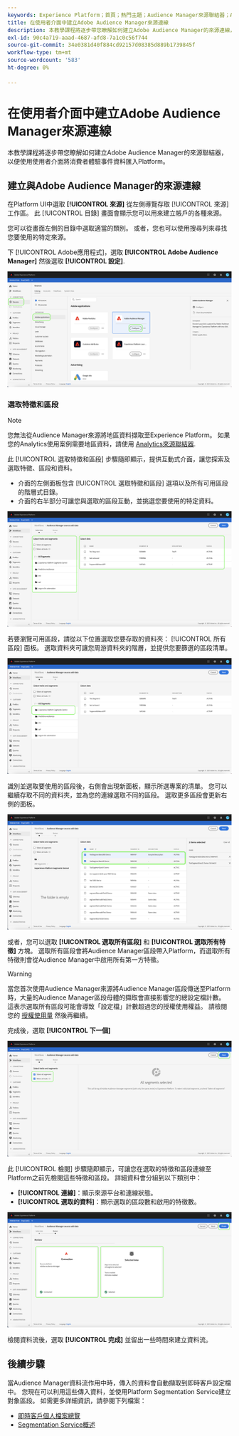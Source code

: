 ```yaml
---
keywords: Experience Platform；首頁；熱門主題；Audience Manager來源聯結器；Audience Manager；Audience Manager聯結器
title: 在使用者介面中建立Adobe Audience Manager來源連線
description: 本教學課程將逐步帶您瞭解如何建立Adobe Audience Manager的來源連線，以使用使用者介面將消費者體驗事件資料匯入Platform。
exl-id: 90c4a719-aaad-4687-afd8-7a1c0c56f744
source-git-commit: 34e0381d40f884cd92157d08385d889b1739845f
workflow-type: tm+mt
source-wordcount: '583'
ht-degree: 0%

---
```


# 在使用者介面中建立Adobe Audience Manager來源連線

本教學課程將逐步帶您瞭解如何建立Adobe Audience Manager的來源聯結器，以便使用使用者介面將消費者體驗事件資料匯入Platform。

## 建立與Adobe Audience Manager的來源連線

在Platform UI中選取 **[!UICONTROL 來源]** 從左側導覽存取 [!UICONTROL 來源] 工作區。 此 [!UICONTROL 目錄] 畫面會顯示您可以用來建立帳戶的各種來源。

您可以從畫面左側的目錄中選取適當的類別。 或者，您也可以使用搜尋列來尋找您要使用的特定來源。

下 [!UICONTROL Adobe應用程式]，選取 **[!UICONTROL Adobe Audience Manager]** 然後選取 **[!UICONTROL 設定]**.

![目錄](../../../../images/tutorials/create/aam/catalog.png)

### 選取特徵和區段

>[!NOTE]
>
>您無法從Audience Manager來源將地區資料擷取至Experience Platform。 如果您的Analytics使用案例需要地區資料，請使用 [Analytics來源聯結器](../adobe-applications/analytics.md).

此 [!UICONTROL 選取特徵和區段] 步驟隨即顯示，提供互動式介面，讓您探索及選取特徵、區段和資料。

* 介面的左側面板包含 [!UICONTROL 選取特徵和區段] 選項以及所有可用區段的階層式目錄。
* 介面的右半部分可讓您與選取的區段互動，並挑選您要使用的特定資料。

![add-data](../../../../images/tutorials/create/aam/add-data.png)

若要瀏覽可用區段，請從以下位置選取您要存取的資料夾： [!UICONTROL 所有區段] 面板。 選取資料夾可讓您周游資料夾的階層，並提供您要篩選的區段清單。

![segment-folder](../../../../images/tutorials/create/aam/segment-folder.png)

識別並選取要使用的區段後，右側會出現新面板，顯示所選專案的清單。 您可以繼續存取不同的資料夾，並為您的連線選取不同的區段。 選取更多區段會更新右側的面板。

![select-data](../../../../images/tutorials/create/aam/select-data.png)

或者，您可以選取 **[!UICONTROL 選取所有區段]** 和 **[!UICONTROL 選取所有特徵]** 方塊。 選取所有區段會將Audience Manager區段帶入Platform，而選取所有特徵則會從Audience Manager中啟用所有第一方特徵。

>[!WARNING]
>
>當您首次使用Audience Manager來源將Audience Manager區段傳送至Platform時，大量的Audience Manager區段母體的擷取會直接影響您的總設定檔計數。 這表示選取所有區段可能會導致「設定檔」計數超過您的授權使用權益。 請檢閱您的 [授權使用量](../../../../../dashboards/guides/license-usage.md) 然後再繼續。

完成後，選取 **[!UICONTROL 下一個]**

![所有區段](../../../../images/tutorials/create/aam/all-segments.png)

此 [!UICONTROL 檢閱] 步驟隨即顯示，可讓您在選取的特徵和區段連線至Platform之前先檢閱這些特徵和區段。 詳細資料會分組到以下類別中：

* **[!UICONTROL 連線]**：顯示來源平台和連線狀態。
* **[!UICONTROL 選取的資料]**：顯示選取的區段數和啟用的特徵數。

![檢閱](../../../../images/tutorials/create/aam/review.png)

檢閱資料流後，選取 **[!UICONTROL 完成]** 並留出一些時間來建立資料流。

## 後續步驟

當Audience Manager資料流作用中時，傳入的資料會自動擷取到即時客戶設定檔中。 您現在可以利用這些傳入資料，並使用Platform Segmentation Service建立對象區段。 如需更多詳細資訊，請參閱下列檔案：

* [即時客戶個人檔案總覽](../../../../../profile/home.md)
* [Segmentation Service概述](../../../../../segmentation/home.md)
